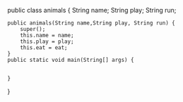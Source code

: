 public class animals {
	 String name;
	 String play;
	 String run;
	
	public animals(String name,String play, String run) {
		super();
		this.name = name;
		this.play = play;
		this.eat = eat;
	}
	public static void main(String[] args) {
		
	    
	}

}
